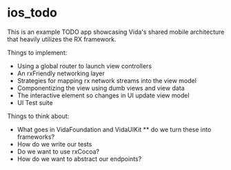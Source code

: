 # ios_todo
This is an example TODO app showcasing Vida's shared mobile architecture that heavily utilizes the RX framework.

Things to implement:
 * Using a global router to launch view controllers
 * An rxFriendly networking layer
 * Strategies for mapping rx network streams into the view model
 * Componentizing the view using dumb views and view data
 * The interactive element so changes in UI update view model
 * UI Test suite

Things to think about:
 * What goes in VidaFoundation and VidaUIKit
 	** do we turn these into frameworks?
 * How do we write our tests
 * Do we want to use rxCocoa?
 * How do we want to abstract our endpoints?
